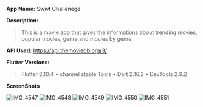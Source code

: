 **App Name:** Swivt Challenege

**Description:**
  > This is a movie app that gives the informations about trending movies, popular movies, genre and movies by genre.

**API Used:** 
  https://api.themoviedb.org/3/

**Flutter Versions:**
  > Flutter 2.10.4 • channel stable
  > Tools • Dart 2.16.2 • DevTools 2.9.2

**ScreenShots**

![IMG_4547](https://user-images.githubusercontent.com/34705432/164296293-4f2a3c59-6a02-40a0-b485-a396711881bb.PNG)
![IMG_4548](https://user-images.githubusercontent.com/34705432/164296635-d1b36676-5c9e-4e29-ba4f-48afed8e8988.PNG)
![IMG_4549](https://user-images.githubusercontent.com/34705432/164296649-ea189945-8133-4ee7-b7f9-3373acc20643.PNG)
![IMG_4550](https://user-images.githubusercontent.com/34705432/164296659-754d4f51-3045-4fff-a3f7-3914afc8136a.PNG)
![IMG_4551](https://user-images.githubusercontent.com/34705432/164296672-8f4d2ef4-d27e-42f5-a889-8b5d937ef138.PNG)
